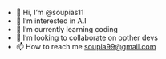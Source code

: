- 👋 Hi, I’m @soupias11
- 👀 I’m interested in A.I 
- 🌱 I’m currently learning coding
- 💞️ I’m looking to collaborate on opther devs
- 📫 How to reach me soupia99@gmail.com

<!---
soupias11/soupias11 is a ✨ special ✨ repository because its `README.md` (this file) appears on your GitHub profile.
You can click the Preview link to take a look at your changes.
--->
